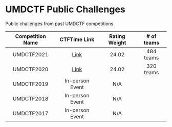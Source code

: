 # UMDCTF Public Challenges
Public challenges from past UMDCTF competitions


|      Competition Name      |               CTFTime Link              | Rating Weight  |   # of teams   |
|:--------------------------:|:---------------------------------------:|:--------------:|:--------------:
| UMDCTF2021                 | [Link](https://ctftime.org/event/1288)  | 24.02          |   484 teams    |
| UMDCTF2020                 | [Link](https://ctftime.org/event/1040)  | 24.02          |   320 teams    |
| UMDCTF2019                 | In-person Event                         | N/A            |                |
| UMDCTF2018                 | In-person Event                         | N/A            |                |
| UMDCTF2017                 | In-person Event                         | N/A            |                |


